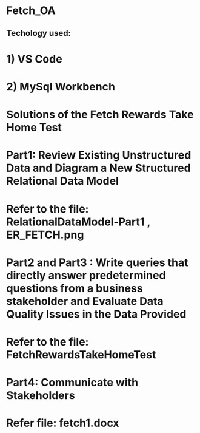 # Fetch_OA
## Techology used:
#  1) VS Code
#  2) MySql Workbench 

# Solutions of the Fetch Rewards Take Home Test
# Part1: Review Existing Unstructured Data and Diagram a New Structured Relational Data Model
# Refer to the file: RelationalDataModel-Part1 , ER_FETCH.png

# Part2 and Part3 :  Write queries that directly answer predetermined questions from a business stakeholder and Evaluate Data Quality Issues in the Data Provided
# Refer to the file: FetchRewardsTakeHomeTest

# Part4: Communicate with Stakeholders
# Refer file: fetch1.docx
